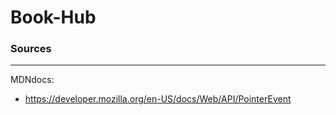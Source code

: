 # Book-Hub







### Sources
***

MDNdocs:
- https://developer.mozilla.org/en-US/docs/Web/API/PointerEvent
